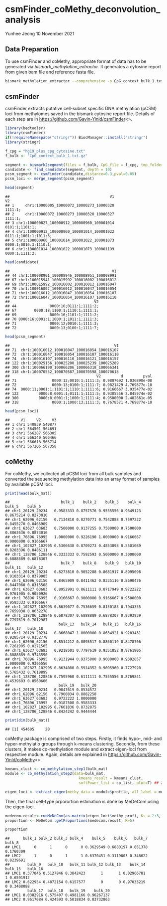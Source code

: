 csmFinder\_coMethy\_deconvolution\_analysis
================
Yunhee Jeong
10 November 2021

## Data Preparation

To use csmFinder and coMethy, appropriate format of data has to be
generated via *bismark\_methylation\_extractor*. It generates a cytosine
report from given bam file and reference fasta
file.

``` bash
bismark_methylation_extractor --comprehensive -o CpG_context_bulk_1.txt.gz --gzip --cytosine_report --genome_folder ./hg19/bismark/ bulk_1.bam
```

## csmFinder

csmFinder extracts putative cell-subset specific DNA methylation (pCSM)
loci from methylomes saved in the bismark cytosine report file. Details
of each step are in
<a href="url"><https://github.com/Gavin-Yinld/csmFinder>\<\>.

``` r
library(bedtoolsr)
library(csmFinder)
if(!requireNamespace("stringr")) BiocManager::install("stringr")
library(stringr)

f_cpg = "hg19_plus_cpg_cytosine.txt"
f_bulk <- "CpG_context_bulk_1.txt.gz"

segment <- bismark2segment(files = f_bulk, CpG_file = f_cpg, tmp_folder="./tmp")
candidate <- find_candidate(segment, depth = 10)
pcsm_segment <- csmFinder(candidate,distance=0.3,pval=0.05)
pcsm_loci <- merge_segment(pcsm_segment)
```

``` r
head(segment)
```

    ##                                             V1                    V2
    ## 1     chr1:10000005_10000072_10000273_10000320               1111:1;
    ## 2     chr1:10000072_10000273_10000320_10000327               1111:1;
    ## 3 chr1:100000827_100000912_100000960_100001014        0101:1;1101:1;
    ## 4 chr1:100000912_100000960_100001014_100001022 0111:1;1001:1;1011:3;
    ## 5 chr1:100000960_100001014_100001022_100001073 0000:1;0010:3;1110:1;
    ## 6 chr1:100001014_100001022_100001073_100001199        0000:1;1111:2;

``` r
head(candidate)
```

    ##                                              V1
    ## 44 chr1:100008901_100008946_100008951_100008991
    ## 67 chr1:100015941_100015992_100016002_100016012
    ## 69 chr1:100015992_100016002_100016012_100016047
    ## 70 chr1:100016002_100016012_100016047_100016054
    ## 71 chr1:100016012_100016047_100016054_100016107
    ## 72 chr1:100016047_100016054_100016107_100016110
    ##                                      V2
    ## 44               0000:10;0111:1;1111:2;
    ## 67        0000:18;1100:1;1110:1;1111:1;
    ## 69               0000:16;1101:1;1111:2;
    ## 70 0000:16;0001:1;1000:1;1011:1;1111:3;
    ## 71               0000:12;0010:1;1111:3;
    ## 72               0000:13;0100:1;1111:7;

``` r
head(pcsm_segment)
```

    ##                                               V1
    ## 71  chr1:100016012_100016047_100016054_100016107
    ## 72  chr1:100016047_100016054_100016107_100016110
    ## 74  chr1:100016107_100016110_100016121_100016157
    ## 122 chr1:100025156_100025200_100025239_100025289
    ## 300 chr1:100066190_100066206_100066318_100066341
    ## 318 chr1:100070552_100070587_100070598_100070618
    ##                                       V2         d         pval
    ## 71                0000:12;0010:1;1111:3; 0.9807692 1.036890e-08
    ## 72                0000:13;0100:1;1111:7; 0.9821429 4.769877e-10
    ## 74  0000:11;0001:1;1101:1;1110:1;1111:6; 0.9166667 3.935477e-02
    ## 122         0000:8;0001:1;0111:1;1111:5; 0.9305556 2.845974e-02
    ## 300         0000:8;0001:1;1000:1;1111:4; 0.9500000 2.482661e-05
    ## 318               0000:1;1000:13;1111:3; 0.7678571 4.769877e-10

``` r
head(pcsm_loci)
```

    ##     V1     V2     V3
    ## 1 chr1 540839 540877
    ## 2 chr1 564501 564691
    ## 3 chr1 566287 566305
    ## 4 chr1 566340 566466
    ## 5 chr1 566618 566714
    ## 6 chr1 567206 567358

## coMethy

For coMethy, we collected all pCSM loci from all bulk samples and
converted the sequencing methylation data into an array format of
samples by available pCSM
    loci.

``` r
print(head(bulk_mat))
```

    ##                       bulk_1    bulk_2    bulk_3    bulk_4    bulk_5    bulk_6
    ## chr1_20129_20234   0.9583333 0.8757576 0.9555556 0.9649123 0.8675214 0.8273810
    ## chr1_62096_62156   0.7134810 0.8270771 0.7542088 0.7597222 0.8455270 0.8465909
    ## chr1_63627_63683   0.7500000 0.9137255 0.7500000 0.7500000 0.8863636 0.8873016
    ## chr1_76896_76995   1.0000000 0.9226190 1.0000000 0.9166667 0.9000000 0.9166667
    ## chr1_102827_102995 0.5306638 0.8709273 0.4853098 0.5501089 0.8203396 0.8486111
    ## chr1_128786_128846 0.3333333 0.7592593 0.5000000 0.3000000 0.6888889 0.6878307
    ##                       bulk_7    bulk_8    bulk_9   bulk_10   bulk_11   bulk_12
    ## chr1_20129_20234   0.8273810 0.9052288 0.8681917 0.8995098 0.9103314 0.8379085
    ## chr1_62096_62156   0.8465909 0.8411462 0.8335116 0.8690476 0.8447060 0.8315508
    ## chr1_63627_63683   0.8952991 0.8611111 0.8717949 0.9722222 0.9761905 0.9050926
    ## chr1_76896_76995   0.9166667 0.9000000 0.9166667 0.9500000 0.9583333 0.9166667
    ## chr1_102827_102995 0.8639077 0.7536659 0.8150183 0.7943355 0.7659938 0.8632278
    ## chr1_128786_128846 0.6878307 0.6888889 0.6878307 0.9393939 0.7797619 0.7012987
    ##                      bulk_13   bulk_14   bulk_15   bulk_16   bulk_17   bulk_18
    ## chr1_20129_20234   0.8668047 1.0000000 0.8634921 0.9203431 0.9285714 0.9152778
    ## chr1_62096_62156   0.8514212 0.8095517 0.8860119 0.8478706 0.7261905 0.8271505
    ## chr1_63627_63683   0.9218501 0.7797619 0.9351852 0.9761905 0.8888889 0.9743590
    ## chr1_76896_76995   0.9131944 0.9375000 0.9000000 0.9392857 1.0000000 0.9305556
    ## chr1_102827_102995 0.8634080 0.5914352 0.9095960 0.7727920 0.5765432 0.7618899
    ## chr1_128786_128846 0.7595960 0.6111111 0.7555556 0.8769841 0.4539683 0.8560606
    ##                      bulk_19   bulk_20
    ## chr1_20129_20234   0.9047619 0.8534572
    ## chr1_62096_62156   0.7960834 0.8882258
    ## chr1_63627_63683   0.9722222 1.0000000
    ## chr1_76896_76995   0.9187500 0.9583333
    ## chr1_102827_102995 0.7661836 0.8732875
    ## chr1_128786_128846 0.8424242 0.9444444

``` r
print(dim(bulk_mat))
```

    ## [1] 454605     20

coMethy package is comprised of two steps. Firstly, it finds hypo-, mid-
and hyper-methylatio groups through k-means clustering. Secondly, from
these clusters, it makes co-methylation module and extract eigen-loci
from respective module. Again, details are explained in
<a href="url"><https://github.com/Gavin-Yinld/coMethy>\<\>.

``` r
kmeans_clust <- co_methylation_step1(bulk_mat)
module <- co_methylation_step2(data=bulk_mat, 
                                 kmeans_result = kmeans_clust, 
                                 softPower_list = sp_list, plot=T) ## 26,28,30 for 2 cell types

eigen_loci <- extract_eigen(methy_data = module$profile, all_label = module$module_id, number_of_eig=n_eigens, plot=T)
```

Then, the final cell-type prporortion estimation is done by MeDeCom
using the
eigen-loci.

``` r
medecom.result<-runMeDeCom(as.matrix(eigen_loci$methy_prof), Ks = 2:3, 10^(-5:-2), NINIT=10, NFOLDS=10, ITERMAX=300, NCORES=CORES)
proportion <- MeDeCom::getProportions(medecom.result, K=5)
```

``` r
proportion
```

    ##      bulk_1 bulk_2 bulk_3 bulk_4    bulk_5    bulk_6   bulk_7    bulk_8
    ## LMC1      0      1      0      0 0.3629549 0.6880197 0.651378 0.1760309
    ## LMC2      1      0      1      1 0.6370451 0.3119803 0.348622 0.8239691
    ##        bulk_9   bulk_10   bulk_11 bulk_12 bulk_13    bulk_14 bulk_15   bulk_16
    ## LMC1 0.377046 0.5127846 0.3842423       1       1 0.02966781       1 0.6591912
    ## LMC2 0.622954 0.4872154 0.6157577       0       0 0.97033219       0 0.3408088
    ##        bulk_17  bulk_18   bulk_19    bulk_20
    ## LMC1 0.0382916 0.575407 0.4981166 0.96267137
    ## LMC2 0.9617084 0.424593 0.5018834 0.03732863
